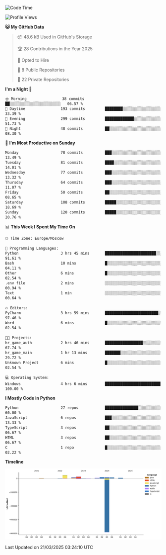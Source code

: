 <!--START_SECTION:waka-->
![Code Time](http://img.shields.io/badge/Code%20Time-623%20hrs%2034%20mins-blue)

![Profile Views](http://img.shields.io/badge/Profile%20Views-1-blue)

**🐱 My GitHub Data** 

> 📦 48.6 kB Used in GitHub's Storage 
 > 
> 🏆 28 Contributions in the Year 2025
 > 
> 💼 Opted to Hire
 > 
> 📜 8 Public Repositories 
 > 
> 🔑 22 Private Repositories 
 > 
**I'm a Night 🦉** 

```text
🌞 Morning                38 commits          ██░░░░░░░░░░░░░░░░░░░░░░░   06.57 % 
🌆 Daytime                193 commits         ████████░░░░░░░░░░░░░░░░░   33.39 % 
🌃 Evening                299 commits         █████████████░░░░░░░░░░░░   51.73 % 
🌙 Night                  48 commits          ██░░░░░░░░░░░░░░░░░░░░░░░   08.30 % 
```
📅 **I'm Most Productive on Sunday** 

```text
Monday                   78 commits          ███░░░░░░░░░░░░░░░░░░░░░░   13.49 % 
Tuesday                  81 commits          ████░░░░░░░░░░░░░░░░░░░░░   14.01 % 
Wednesday                77 commits          ███░░░░░░░░░░░░░░░░░░░░░░   13.32 % 
Thursday                 64 commits          ███░░░░░░░░░░░░░░░░░░░░░░   11.07 % 
Friday                   50 commits          ██░░░░░░░░░░░░░░░░░░░░░░░   08.65 % 
Saturday                 108 commits         █████░░░░░░░░░░░░░░░░░░░░   18.69 % 
Sunday                   120 commits         █████░░░░░░░░░░░░░░░░░░░░   20.76 % 
```


📊 **This Week I Spent My Time On** 

```text
🕑︎ Time Zone: Europe/Moscow

💬 Programming Languages: 
Python                   3 hrs 45 mins       ███████████████████████░░   91.61 % 
Bash                     10 mins             █░░░░░░░░░░░░░░░░░░░░░░░░   04.11 % 
Other                    6 mins              █░░░░░░░░░░░░░░░░░░░░░░░░   02.54 % 
.env file                2 mins              ░░░░░░░░░░░░░░░░░░░░░░░░░   00.94 % 
Text                     1 min               ░░░░░░░░░░░░░░░░░░░░░░░░░   00.64 % 

🔥 Editors: 
PyCharm                  3 hrs 59 mins       ████████████████████████░   97.46 % 
Word                     6 mins              █░░░░░░░░░░░░░░░░░░░░░░░░   02.54 % 

🐱‍💻 Projects: 
hr_game_auth             2 hrs 46 mins       █████████████████░░░░░░░░   67.74 % 
hr_game_main             1 hr 13 mins        ███████░░░░░░░░░░░░░░░░░░   29.72 % 
Unknown Project          6 mins              █░░░░░░░░░░░░░░░░░░░░░░░░   02.54 % 

💻 Operating System: 
Windows                  4 hrs 6 mins        █████████████████████████   100.00 % 
```

**I Mostly Code in Python** 

```text
Python                   27 repos            ███████████████░░░░░░░░░░   60.00 % 
JavaScript               6 repos             ███░░░░░░░░░░░░░░░░░░░░░░   13.33 % 
TypeScript               3 repos             ██░░░░░░░░░░░░░░░░░░░░░░░   06.67 % 
HTML                     3 repos             ██░░░░░░░░░░░░░░░░░░░░░░░   06.67 % 
C                        1 repo              █░░░░░░░░░░░░░░░░░░░░░░░░   02.22 % 
```



**Timeline**

![Lines of Code chart](https://raw.githubusercontent.com/adlemx/adlemx/main/assets/bar_graph.png)


 Last Updated on 21/03/2025 03:24:10 UTC
<!--END_SECTION:waka-->
